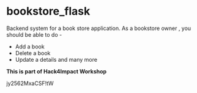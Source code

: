 # bookstore_flask
Backend system for a book store application. As a bookstore owner , you should be able to do -
  - Add a book
  - Delete a book
  - Update a details and many more

**This is part of Hack4Impact Workshop**


jy2562MxaCSF!tW
